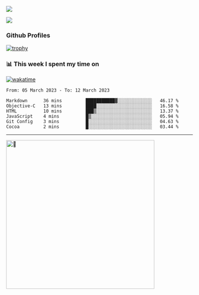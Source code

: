 ![](https://github-readme-activity-graph.cyclic.app/graph?username=WangGuibin&theme=github)

<img src="https://count.getloli.com/get/@WangGuibin.github.readme">

### Github Profiles 

[![trophy](https://github-profile-trophy.vercel.app/?username=WangGuibin&row=3&column=3&margin-w=15&margin-h=15&no-bg=true)](https://github.com/ryo-ma/github-profile-trophy)


### 📊 This week I spent my time on
 [![wakatime](https://wakatime.com/badge/user/407c6d8e-2c17-4c11-a4b0-1564a6f89458.svg)](https://wakatime.com/@407c6d8e-2c17-4c11-a4b0-1564a6f89458) 
<!-- [![CoderWGB's wakatime stats](https://github-readme-stats.vercel.app/api/wakatime?username=407c6d8e-2c17-4c11-a4b0-1564a6f89458)](https://github.com/WangGuibin/WangGuibin) -->


<!--START_SECTION:waka-->

```text
From: 05 March 2023 - To: 12 March 2023

Markdown      36 mins         ███████████▓░░░░░░░░░░░░░   46.17 %
Objective-C   13 mins         ████░░░░░░░░░░░░░░░░░░░░░   16.58 %
HTML          10 mins         ███▒░░░░░░░░░░░░░░░░░░░░░   13.37 %
JavaScript    4 mins          █▒░░░░░░░░░░░░░░░░░░░░░░░   05.94 %
Git Config    3 mins          █░░░░░░░░░░░░░░░░░░░░░░░░   04.63 %
Cocoa         2 mins          █░░░░░░░░░░░░░░░░░░░░░░░░   03.44 %
```

<!--END_SECTION:waka-->

---


<img alt="🦑" align="left"  width="400px" src="https://cdn.jsdelivr.net/gh/WangGuibin/WangGuibin@master/metrics.svg">
<!-- <img alt="🦑" align="left" width="400px" src="https://cdn.jsdelivr.net/gh/WangGuibin/WangGuibin@master/metrics.additional.svg"> -->



